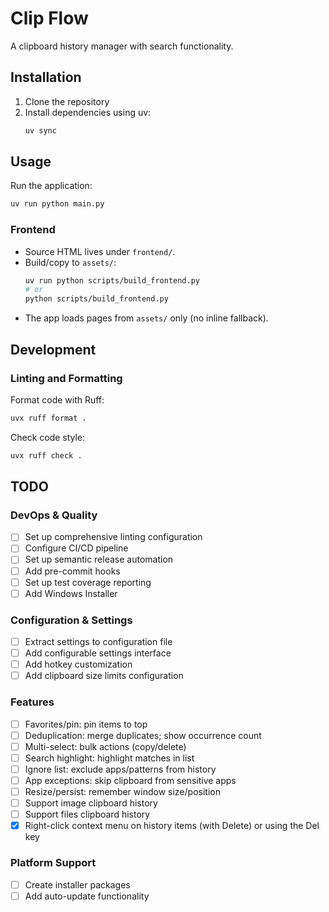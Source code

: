 # Clip Flow

A clipboard history manager with search functionality.

## Installation

1. Clone the repository
2. Install dependencies using uv:
   ```bash
   uv sync
   ```

## Usage

Run the application:
```bash
uv run python main.py
```

### Frontend

- Source HTML lives under `frontend/`.
- Build/copy to `assets/`:
  ```bash
  uv run python scripts/build_frontend.py
  # or
  python scripts/build_frontend.py
  ```
- The app loads pages from `assets/` only (no inline fallback).

## Development

### Linting and Formatting

Format code with Ruff:
```bash
uvx ruff format .
```

Check code style:
```bash
uvx ruff check .
```

## TODO

### DevOps & Quality
- [ ] Set up comprehensive linting configuration
- [ ] Configure CI/CD pipeline
- [ ] Set up semantic release automation
- [ ] Add pre-commit hooks
- [ ] Set up test coverage reporting
- [ ] Add Windows Installer

### Configuration & Settings
- [ ] Extract settings to configuration file
- [ ] Add configurable settings interface
- [ ] Add hotkey customization
- [ ] Add clipboard size limits configuration

### Features
- [ ] Favorites/pin: pin items to top
- [ ] Deduplication: merge duplicates; show occurrence count
- [ ] Multi-select: bulk actions (copy/delete)
- [ ] Search highlight: highlight matches in list
- [ ] Ignore list: exclude apps/patterns from history
- [ ] App exceptions: skip clipboard from sensitive apps
- [ ] Resize/persist: remember window size/position
- [ ] Support image clipboard history
- [ ] Support files clipboard history
- [x] Right-click context menu on history items (with Delete) or using the Del key

### Platform Support
- [ ] Create installer packages
- [ ] Add auto-update functionality
